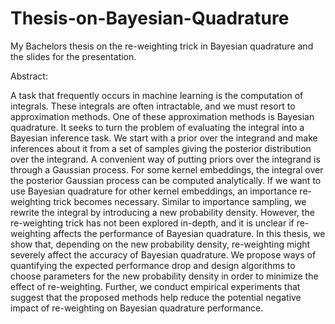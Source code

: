 # Thesis-on-Bayesian-Quadrature
My Bachelors thesis on the re-weighting trick in Bayesian quadrature and the slides for the presentation.

Abstract:

A task that frequently occurs in machine learning is the computation of integrals. 
These integrals are often intractable, and we must resort to approximation methods. 
One of these approximation methods is Bayesian quadrature.
It seeks to turn the problem of evaluating the integral into a Bayesian inference task.
We start with a prior over the integrand and make inferences
about it from a set of samples giving the posterior distribution over the integrand.
A convenient way of putting priors over the integrand is through a
Gaussian process. For some kernel embeddings, the integral over the posterior
Gaussian process can be computed analytically. If we want to use Bayesian
quadrature for other kernel embeddings, an importance re-weighting trick becomes necessary.
Similar to importance sampling, we rewrite the integral by
introducing a new probability density. However, the re-weighting trick has not
been explored in-depth, and it is unclear if re-weighting affects the performance
of Bayesian quadrature. In this thesis, we show that, depending on the new
probability density, re-weighting might severely affect the accuracy of Bayesian
quadrature. We propose ways of quantifying the expected performance drop
and design algorithms to choose parameters for the new probability density
in order to minimize the effect of re-weighting. Further, we conduct empirical
experiments that suggest that the proposed methods help reduce the potential
negative impact of re-weighting on Bayesian quadrature performance.
